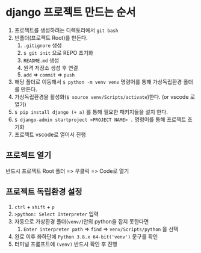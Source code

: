 # django 프로젝트 만드는 순서

1. 프로젝트를 생성하려는 디렉토리에서 `git bash`
2. 빈폴더(프로젝트 Root)를 만든다.
   1. `.gitignore` 생성
   2. `$ git init` 으로 REPO 초기화
   3. `README.md` 생성
   4. 원격 저장소 생성 후 연결
   5. `add` => `commit` => `push` 
3. 해당 폴더로 이동해서 `$ python -m venv venv` 명령어를 통해 가상독립환경 폴더를 만든다.
4. 가상독립환경을 활성화(`$ source venv/Scripts/activate`)한다. (or vscode 로 열기) 
5. `$ pip install django (+ a)` 를 통해 필요한 패키지들을 설치 한다.
6. `$ django-admin startproject <PROJECT NAME> .` 명령어를 통해 프로젝트 초기화
7. 프로젝트 vscode로 열어서 진행



## 프로젝트 열기

반드시 프로젝트 Root 폴더 => 우클릭 => Code로 열기



## 프로젝트 독립환경 설정

1. `ctrl` + `shift` + `p`
2. `>python: Select Interpreter` 입력
3. 자동으로 가상환경 폴더(`venv/`)안의 python을 잡지 못한다면
   1. `Enter interpreter path` => `find` => `venv/Scripts/python` 을 선택
4. 완료 이후 좌하단에 `Python 3.8.x 64-bit('venv')` 문구를 확인
5. 터미널 프롬프트에 `(venv)` 반드시 확인 후 진행

